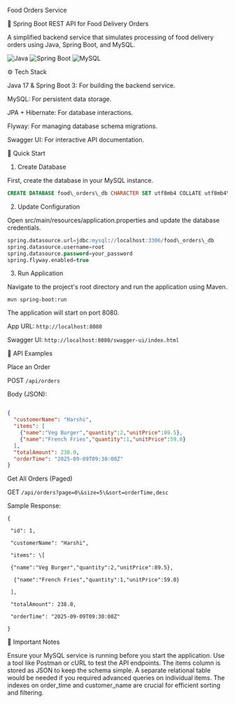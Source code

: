 Food Orders Service

🍔 Spring Boot REST API for Food Delivery Orders

A simplified backend service that simulates processing of food delivery orders using Java, Spring Boot, and MySQL.

![Java](https://img.shields.io/badge/Java-17-blue) 
![Spring Boot](https://img.shields.io/badge/SpringBoot-3-brightgreen) 
![MySQL](https://img.shields.io/badge/Database-MySQL-orange)

⚙️ Tech Stack

Java 17 \& Spring Boot 3: For building the backend service.



MySQL: For persistent data storage.



JPA + Hibernate: For database interactions.



Flyway: For managing database schema migrations.



Swagger UI: For interactive API documentation.



🚀 Quick Start

1. Create Database

First, create the database in your MySQL instance.


```sql
CREATE DATABASE food\_orders\_db CHARACTER SET utf8mb4 COLLATE utf8mb4\_0900\_ai\_ci;
```


2. Update Configuration

Open src/main/resources/application.properties and update the database credentials.
```sql
spring.datasource.url=jdbc:mysql://localhost:3306/food\_orders\_db
spring.datasource.username=root
spring.datasource.password=your_password
spring.flyway.enabled=true
```


3. Run Application

Navigate to the project's root directory and run the application using Maven.

`mvn spring-boot:run`

The application will start on port 8080.



App URL: `http://localhost:8080`



Swagger UI: `http://localhost:8080/swagger-ui/index.html`



📡 API Examples

Place an Order

POST `/api/orders`



Body (JSON):


```json

{
  "customerName": "Harshi",
  "items": [
    {"name":"Veg Burger","quantity":2,"unitPrice":89.5},
    {"name":"French Fries","quantity":1,"unitPrice":59.0}
  ],
  "totalAmount": 238.0,
  "orderTime": "2025-09-09T09:30:00Z"
}
```


Get All Orders (Paged)

GET `/api/orders?page=0\&size=5\&sort=orderTime,desc`



Sample Response:
```
{

 "id": 1,

 "customerName": "Harshi",

 "items": \[

 {"name":"Veg Burger","quantity":2,"unitPrice":89.5},

  {"name":"French Fries","quantity":1,"unitPrice":59.0}

 ],

 "totalAmount": 238.0,

 "orderTime": "2025-09-09T09:30:00Z"

}
```


📌 Important Notes

Ensure your MySQL service is running before you start the application.
Use a tool like Postman or cURL to test the API endpoints.
The items column is stored as JSON to keep the schema simple. A separate relational table would be needed if you required advanced queries on individual items.
The indexes on order\_time and customer\_name are crucial for efficient sorting and filtering.

